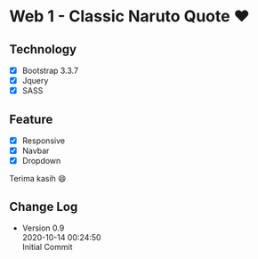 # Web 1 - Classic Naruto Quote ❤️
## Technology
- [x] Bootstrap 3.3.7
- [x] Jquery
- [x] SASS

## Feature
- [x] Responsive
- [x] Navbar
- [x] Dropdown

Terima kasih 😄

## Change Log
- Version 0.9\
    2020-10-14 00:24:50\
    Initial Commit
